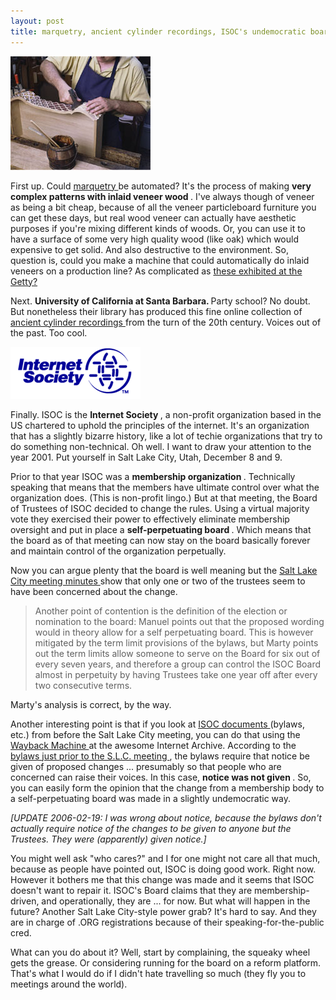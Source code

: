 ```yaml
---
layout: post
title: marquetry, ancient cylinder recordings, ISOC's undemocratic board 
---
```

<div class="floating_right"><img src="/weblog/images/2006/marquetry.jpg" /></div>

First up. Could <a href="http://en.wikipedia.org/wiki/Marquetry">marquetry </a>be automated? It's the process of making <strong>very complex patterns with inlaid veneer wood </strong>. I've always though of veneer as being a bit cheap, because of all the veneer particleboard furniture you can get these days, but real wood veneer can actually have aesthetic purposes if you're mixing different kinds of woods. Or, you can use it to have a surface of some very high quality wood (like oak) which would expensive to get solid. And also destructive to the environment. So, question is, could you make a machine that could automatically do inlaid veneers on a production line? As complicated as <a href="http://getty.edu/art/exhibitions/making_furniture/">these exhibited at the Getty? </a>

Next. <strong>University of California at Santa Barbara. </strong>Party school? No doubt. But nonetheless their library has produced this fine online collection of <a href="http://cylinders.library.ucsb.edu/">ancient cylinder recordings </a>from the turn of the 20th century. Voices out of the past. Too cool.<div class="floating_right"><img src="/weblog/images/2006/isoc.gif" alt="isoc" /></div>

Finally. ISOC is the <strong>Internet Society </strong>, a non-profit organization based in the US chartered to uphold the principles of the internet. It's an organization that has a slightly bizarre history, like a lot of techie organizations that try to do something non-technical. Oh well. I want to draw your attention to the year 2001. Put yourself in Salt Lake City, Utah, December 8 and 9. 

Prior to that year ISOC was a <strong>membership organization </strong>. Technically speaking that means that the members have ultimate control over what the organization does. (This is non-profit lingo.) But at that meeting, the Board of Trustees of ISOC decided to change the rules. Using a virtual majority vote they exercised their power to effectively eliminate membership oversight and put in place a <strong>self-perpetuating board </strong>. Which means that the board as of that meeting can now stay on the board basically forever and maintain control of the organization perpetually. 

Now you can argue plenty that the board is well meaning but the <a href="http://www.isoc.org/isoc/general/trustees/mtg25.shtml">Salt Lake City meeting minutes </a>show that only one or two of the trustees seem to have been concerned about the change.<blockquote>

Another point of contention is the definition of the election or nomination to the board: Manuel points out that the proposed wording would in theory allow for a self perpetuating board. This is however mitigated by the term limit provisions of the bylaws, but Marty points out the term limits allow someone to serve on the Board for six out of every seven years, and therefore a group can control the ISOC Board almost in perpetuity by having Trustees take one year off after every two consecutive terms.</blockquote>

Marty's analysis is correct, by the way. 

Another interesting point is that if you look at <a href="http://www.isoc.org/isoc/general/trustees/documents.shtml">ISOC documents </a>(bylaws, etc.) from before the Salt Lake City meeting, you can do that using the <a href="http://web.archive.org/web/*/http://www.isoc.org/isoc/general/trustees/documents.shtml">Wayback Machine </a>at the awesome Internet Archive. According to the <a href="http://web.archive.org/web/20011114132814/www.isoc.org/isoc/general/trustees/bylaws.shtml">bylaws just prior to the S.L.C. meeting </a>, the bylaws require that notice be given of proposed changes ... presumably so that people who are concerned can raise their voices. In this case, <strong>notice was not given </strong>. So, you can easily form the opinion that the change from a membership body to a self-perpetuating board was made in a slightly undemocratic way. 

<em>[UPDATE 2006-02-19: I was wrong about notice, because the bylaws don't actually require notice of the changes to be given to anyone but the Trustees. They were (apparently) given notice.] </em>

You might well ask "who cares?" and I for one might not care all that much, because as people have pointed out, ISOC is doing good work. Right now. However it bothers me that this change was made and it seems that ISOC doesn't want to repair it. ISOC's Board claims that they are membership-driven, and operationally, they are ... for now. But what will happen in the future? Another Salt Lake City-style power grab? It's hard to say. And they are in charge of .ORG registrations because of their speaking-for-the-public cred. 

What can you do about it? Well, start by complaining, the squeaky wheel gets the grease. Or considering running for the board on a reform platform. That's what I would do if I didn't hate travelling so much (they fly you to meetings around the world).
